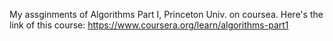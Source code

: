 My assginments of Algorithms Part I, Princeton Univ. on coursea.
Here's the link of this course: https://www.coursera.org/learn/algorithms-part1
